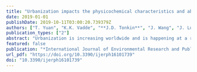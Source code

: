 ```yaml
---
title: "Urbanization impacts the physicochemical characteristics and abundance of fecal markers and bacterial pathogens in surface water"
date: 2019-01-01
publishDate: 2019-10-11T03:00:20.739379Z
authors: ["T. Yuan", "K.K. Vadde", "**J.D. Tonkin**", "J. Wang", "J. Lu", "Z. Zhang", "Y. Zhang", "A.J. McCarthy", "R. Sekar"]
publication_types: ["2"]
abstract: "Urbanization is increasing worldwide and is happening at a rapid rate in China in line with economic development. Urbanization can lead to major changes in freshwater environments through multiple chemical and microbial contaminants. We assessed the impact of urbanization on physicochemical characteristics and microbial loading in canals in Suzhou, a city that has experienced rapid urbanization in recent decades. Nine sampling locations covering three urban intensity classes (high, medium and low) in Suzhou were selected for field studies and three locations in Huangshan (natural reserve) were included as pristine control locations. Water samples were collected for physicochemical, microbiological and molecular analyses. Compared to medium and low urbanization sites, there were statistically significant higher levels of nutrients and total and thermotolerant coliforms (or fecal coliforms) in highly urbanized locations. The effect of urbanization was also apparent in the abundances of human-associated fecal markers and bacterial pathogens in water samples from highly urbanized locations. These results correlated well with land use types and anthropogenic activities at the sampling sites. The overall results indicate that urbanization negatively impacts water quality, providing high levels of nutrients and a microbial load that includes fecal markers and pathogens."
featured: false
publication: "*International Journal of Environmental Research and Public Health*"
url_pdf: "https://doi.org/10.3390/ijerph16101739"
doi: "10.3390/ijerph16101739"
---
```


